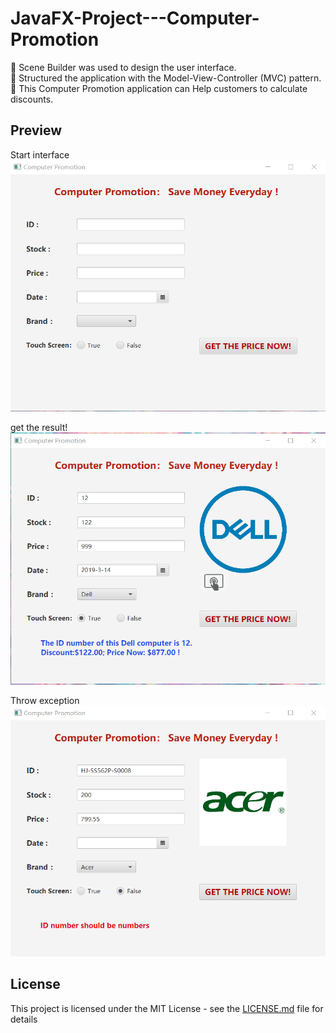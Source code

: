 # JavaFX-Project---Computer-Promotion
	Scene Builder was used to design the user interface.  
	Structured the application with the Model-View-Controller (MVC) pattern.  
	This Computer Promotion application can Help customers to calculate discounts.  

## Preview
Start interface
![](mdPics/start_interface.png)


get the result!
![](mdPics/throw_exception.png)


Throw exception
![](mdPics/result.png)


## License

This project is licensed under the MIT License - see the [LICENSE.md](LICENSE.md) file for details



